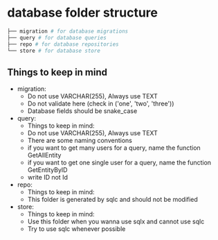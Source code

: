 # database folder structure

``` bash
├── migration # for database migrations
├── query # for database queries
├── repo # for database repositories
└── store # for database store
```

## Things to keep in mind

- migration:
  - Do not use VARCHAR(255), Always use TEXT
  - Do not validate here (check in ('one', 'two', 'three'))
  - Database fields should be snake_case
- query:
  - Things to keep in mind:
  - Do not use VARCHAR(255), Always use TEXT
  - There are some naming conventions
  - if you want to get many users for a query, name the function GetAllEntity
  - if you want to get one single user for a query, name the function GetEntityByID
  - write ID not Id
- repo:
  - Things to keep in mind:
  - This folder is generated by sqlc and should not be modified
- store:
  - Things to keep in mind:
  - Use this folder when you wanna use sqlx and cannot use sqlc
  - Try to use sqlc whenever possible
